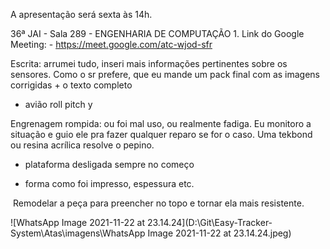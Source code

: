 A apresentação será sexta às 14h.

36ª JAI - Sala 289 - ENGENHARIA DE COMPUTAÇÃO 1. Link do Google Meeting: - https://meet.google.com/atc-wjod-sfr

Escrita: arrumei tudo, inseri mais informações pertinentes sobre os sensores. Como o sr prefere, que eu mande um pack final com as imagens corrigidas + o texto completo

* avião roll pitch y

Engrenagem rompida: ou foi mal uso, ou realmente fadiga. Eu monitoro a situação e guio ele pra fazer qualquer reparo se for o caso. Uma tekbond ou resina acrílica resolve o pepino. 

* plataforma desligada sempre no começo

* forma como foi impresso, espessura etc.

​	Remodelar a peça para preencher no topo e tornar ela mais resistente.

![WhatsApp Image 2021-11-22 at 23.14.24](D:\Git\Easy-Tracker-System\Atas\imagens\WhatsApp Image 2021-11-22 at 23.14.24.jpeg)
